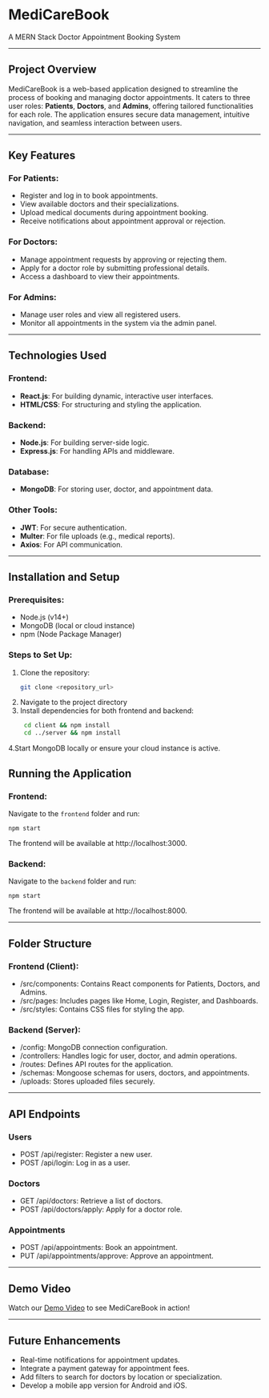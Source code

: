 # MediCareBook  
A MERN Stack Doctor Appointment Booking System

---

## Project Overview  
MediCareBook is a web-based application designed to streamline the process of booking and managing doctor appointments. 
It caters to three user roles: **Patients**, **Doctors**, and **Admins**, offering tailored functionalities for each role. 
The application ensures secure data management, intuitive navigation, and seamless interaction between users.

---

## Key Features  
### For Patients:
- Register and log in to book appointments.
- View available doctors and their specializations.
- Upload medical documents during appointment booking.
- Receive notifications about appointment approval or rejection.

### For Doctors:
- Manage appointment requests by approving or rejecting them.
- Apply for a doctor role by submitting professional details.
- Access a dashboard to view their appointments.

### For Admins:
- Manage user roles and view all registered users.
- Monitor all appointments in the system via the admin panel.

---

## Technologies Used  
### Frontend:
- **React.js**: For building dynamic, interactive user interfaces.
- **HTML/CSS**: For structuring and styling the application.

### Backend:
- **Node.js**: For building server-side logic.
- **Express.js**: For handling APIs and middleware.

### Database:
- **MongoDB**: For storing user, doctor, and appointment data.

### Other Tools:
- **JWT**: For secure authentication.
- **Multer**: For file uploads (e.g., medical reports).
- **Axios**: For API communication.

---

## Installation and Setup

### Prerequisites:
- Node.js (v14+)
- MongoDB (local or cloud instance)
- npm (Node Package Manager)

### Steps to Set Up:
1. Clone the repository:
   ```bash
   git clone <repository_url>
2. Navigate to the project directory
3. Install dependencies for both frontend and backend:
   ```bash
    cd client && npm install
    cd ../server && npm install
4.Start MongoDB locally or ensure your cloud instance is active.

## Running the Application

### Frontend:
Navigate to the `frontend` folder and run:

    npm start

The frontend will be available at http://localhost:3000.

### Backend:
Navigate to the `backend` folder and run:

    npm start

The frontend will be available at http://localhost:8000.

---

## Folder Structure
### Frontend (Client):
- /src/components: Contains React components for Patients, Doctors, and Admins.
- /src/pages: Includes pages like Home, Login, Register, and Dashboards.
- /src/styles: Contains CSS files for styling the app.

### Backend (Server):
- /config: MongoDB connection configuration.
- /controllers: Handles logic for user, doctor, and admin operations.
- /routes: Defines API routes for the application.
- /schemas: Mongoose schemas for users, doctors, and appointments.
- /uploads: Stores uploaded files securely.

---

## API Endpoints

### Users
- POST /api/register: Register a new user.
- POST /api/login: Log in as a user.

### Doctors
- GET /api/doctors: Retrieve a list of doctors.
- POST /api/doctors/apply: Apply for a doctor role.

### Appointments
- POST /api/appointments: Book an appointment.
- PUT /api/appointments/approve: Approve an appointment.

---

## Demo Video

Watch our [Demo Video](https://drive.google.com/drive/folders/16HFlRyuKeZfp3h4kSSR75J02ElpPZk6E?usp=sharing) to see MediCareBook in action!

---
## Future Enhancements

- Real-time notifications for appointment updates.
- Integrate a payment gateway for appointment fees.
- Add filters to search for doctors by location or specialization.
- Develop a mobile app version for Android and iOS.










